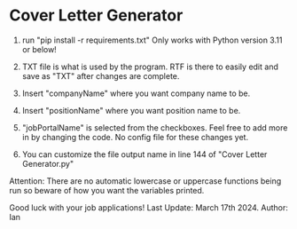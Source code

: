 # Cover Letter Generator

1. run "pip install -r requirements.txt"
   Only works with Python version 3.11 or below!

2. TXT file is what is used by the program. RTF is there to easily edit and save as "TXT" after changes are complete.

3. Insert "companyName" where you want company name to be.
4. Insert "positionName" where you want position name to be.
5. "jobPortalName" is selected from the checkboxes. Feel free to add more in by changing the code. No config file for these changes yet.

6. You can customize the file output name in line 144 of "Cover Letter Generator.py"

Attention: There are no automatic lowercase or uppercase functions being run so beware of how you want the variables printed.

Good luck with your job applications!
Last Update: March 17th 2024.
Author: Ian
